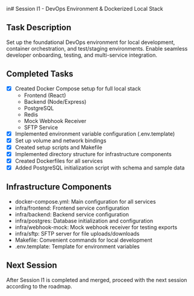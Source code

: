 in# Session I1 - DevOps Environment & Dockerized Local Stack

## Task Description
Set up the foundational DevOps environment for local development, container orchestration, and test/staging environments. Enable seamless developer onboarding, testing, and multi-service integration.

## Completed Tasks
- [x] Created Docker Compose setup for full local stack
  - Frontend (React)
  - Backend (Node/Express)
  - PostgreSQL
  - Redis
  - Mock Webhook Receiver
  - SFTP Service
- [x] Implemented environment variable configuration (.env.template)
- [x] Set up volume and network bindings
- [x] Created setup scripts and Makefile
- [x] Implemented directory structure for infrastructure components
- [x] Created Dockerfiles for all services
- [x] Added PostgreSQL initialization script with schema and sample data

## Infrastructure Components
- docker-compose.yml: Main configuration for all services
- infra/frontend: Frontend service configuration
- infra/backend: Backend service configuration
- infra/postgres: Database initialization and configuration
- infra/webhook-mock: Mock webhook receiver for testing exports
- infra/sftp: SFTP server for file uploads/downloads
- Makefile: Convenient commands for local development
- .env.template: Template for environment variables

## Next Session
After Session I1 is completed and merged, proceed with the next session according to the roadmap.
